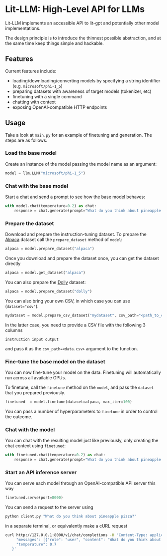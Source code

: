 # Lit-LLM: High-Level API for LLMs

Lit-LLM implements an accessible API to lit-gpt and potentially other model implementations.

The design principle is to introduce the thinnest possible abstraction, and at the same time keep things simple and hackable.

## Features

Current features include:

- loading/downloading/converting models by specifying a string identifier (e.g. `microsoft/phi-1_5`)
- preparing datasets with awareness of target models (tokenizer, etc)
- finetuning with a single command
- chatting with context
- exposing OpenAI-compatible HTTP endpoints

## Usage

Take a look at `main.py` for an example of finetuning and generation. The steps are as follows.

### Load the base model

Create an instance of the model passing the model name as an argument:

```python
model = llm.LLM("microsoft/phi-1_5")
```

### Chat with the base model

Start a chat and send a prompt to see how the base model behaves:

```python
with model.chat(temperature=0.2) as chat:
    response = chat.generate(prompt="What do you think about pineapple pizza?")
```

### Prepare the dataset

Download and prepare the instruction-tuning dataset. To prepare the [Alpaca](https://crfm.stanford.edu/2023/03/13/alpaca.html) dataset call the `prepare_dataset` method of `model`:

```python
alpaca = model.prepare_dataset("alpaca")
```

Once you download and prepare the dataset once, you can get the dataset directly

```python
alpaca = model.get_dataset("alpaca")
```

You can also prepare the [Dolly](https://www.databricks.com/blog/2023/04/12/dolly-first-open-commercially-viable-instruction-tuned-llm) dataset:

```python
alpaca = model.prepare_dataset("dolly")
```

You can also bring your own CSV, in which case you can use (`dataset="csv"`).

```python
mydataset = model.prepare_csv_dataset("mydataset", csv_path="<path_to_csv>")
```

In the latter case, you need to provide a CSV file with the following 3 columns
```
instruction input output
```

and pass it as the `csv_path=<data.csv>` argument to the function.

### Fine-tune the base model on the dataset

You can now fine-tune your model on the data. Finetuning will automatically run across all available GPUs.

To finetune, call the `finetune` method on the `model`, and pass the `dataset` that you prepared previously.

```python
finetuned  = model.finetune(dataset=alpaca, max_iter=100)
```

You can pass a number of hyperparameters to `finetune` in order to control the outcome.

### Chat with the model

You can chat with the resulting model just like previously, only creating the chat context using `finetuned`:

```python
with finetuned.chat(temperature=0.2) as chat:
    response = chat.generate(prompt="What do you think about pineapple pizza?")
```

### Start an API inference server

You can serve each model through an OpenAI-compatible API server this way

```python
finetuned.serve(port=8000)
```

You can send a request to the server using

```bash
python client.py "What do you think about pineapple pizza?"
```

in a separate terminal, or equivalently make a cURL request

```bash
curl http://127.0.0.1:8000/v1/chat/completions -H "Content-Type: application/json" -H "X-API-KEY: 1234567890" -d '{
     "messages": [{"role": "user", "content": "What do you think about pineapple pizza?"}],
     "temperature": 0.7
   }'
```